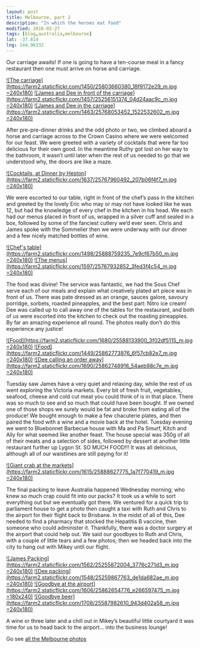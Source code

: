 ```yaml
---
layout: post
title: Melbourne, part 2
description: "In which the heroes eat food"
modified: 2016-03-27
tags: [blog,australia,melbourne]
lat: -37.814
lng: 144.96332
---
```


Our carriage awaits! If one is going to have a ten-course meal in a fancy restaurant then one must arrive on horse and carriage.

[![The carriage](https://farm2.staticflickr.com/1450/25803660380_18f9172e29_m.jpg =240x180)](https://www.flickr.com/photos/140698305@N05/25803660380/in/dateposted-public/) [![James and Dee in front of the carriage](https://farm2.staticflickr.com/1457/25256151374_04d24aac9c_m.jpg =240x180)](https://www.flickr.com/photos/140698305@N05/25471753634/in/dateposted-public/) [![James and Dee in the carriage](https://farm2.staticflickr.com/1463/25768053452_1522532602_m.jpg =240x180)](https://www.flickr.com/photos/140698305@N05/25768053452/in/album-72157666045391626/)

After pre-pre-dinner drinks and the odd photo or two, we climbed aboard a horse and carriage across to the Crown Casino where we were welcomed for our feast. We were greeted with a variety of cocktails that were far too delicious for their own good. In the meantime Ruthy got lost on her way to the bathroom, it wasn’t until later when the rest of us needed to go that we understood why, the doors are like a maze.

[![Cocktails, at Dinner by Heston](https://farm2.staticflickr.com/1637/25767960492_207b06f4f7_m.jpg =240x180)](https://www.flickr.com/photos/140698305@N05/25767960492/in/album-72157666045391626/)

We were escorted to our table, right in front of the chef’s pass in the kitchen and greeted by the lovely Eric who may or may not have looked like he was 12, but had the knowledge of every chef in the kitchen in his head. We each had our menus placed in front of us, wrapped in a silver cuff and sealed in a box, followed by some of the fanciest cutlery we’d ever seen. Chris and James spoke with the Sommelier then we were underway with our dinner and a few nicely matched bottles of wine.

[![Chef's table](https://farm2.staticflickr.com/1498/25888759235_7e9cf67b50_m.jpg =240x180)](https://www.flickr.com/photos/140698305@N05/25888759235/in/album-72157666045391626/) [![The menus](https://farm2.staticflickr.com/1597/25767932852_3fed3f4c54_m.jpg =240x180)](https://www.flickr.com/photos/140698305@N05/25767932852/in/album-72157666045391626/)

The food was divine! The service was fantastic, we had the Sous Chef serve each of our meals and explain what creatively plated art piece was in front of us. There was pate dressed as an orange, sauces galore, savoury porridge, sorbets, roasted pineapples, and the best part: Nitro ice cream! Dee was called up to call away one of the tables for the restaurant, and both of us were escorted into the kitchen to check out the roasting pineapples. By far an amazing experience all round. The photos really don’t do this experience any justice!

[![Food](https://farm2.staticflickr.com/1680/25588133900_3f02df5115_m.jpg =240x180)](https://www.flickr.com/photos/140698305@N05/25588133900/in/album-72157666045391626/) [![Food](https://farm2.staticflickr.com/1449/25862773876_6f57cb82e7_m.jpg =240x180)](https://www.flickr.com/photos/140698305@N05/25862773876/in/album-72157666045391626/) [![Dee calling an order away](https://farm2.staticflickr.com/1690/25862748916_54aeb98c7e_m.jpg =240x180)](https://www.flickr.com/photos/140698305@N05/25862748916/in/album-72157666045391626/)

Tuesday saw James have a very quiet and relaxing day, while the rest of us went exploring the Victoria markets. Every bit of fresh fruit, vegetables, seafood, cheese and cold cut meat you could think of is in that place. There was so much to see and so much that could have been bought. If we owned one of those shops we surely would be fat and broke from eating all of the produce! We bought enough to make a few chacuterie plates, and then paired the food with a wine and a movie back at the hotel. Tuesday evening we went to Bluebonnet Barbecue house with Ma and Pa Smurf, Kitch and Ally for what seemed like another feast. The house special was 350g of all of their meats and a selection of sides, followed by dessert at another little restaurant further up Lygon St. SO MUCH FOOD!!! It was all delicious, although all of our waistlines are still paying for it!

[![Giant crab at the markets](https://farm2.staticflickr.com/1615/25888627775_1a7f770419_m.jpg =240x180)](https://www.flickr.com/photos/140698305@N05/25888627775/in/album-72157666045391626/)

The final packing to leave Australia happened Wednesday morning; who knew so much crap could fit into our packs? It took us a while to sort everything out but we eventually got there. We ventured for a quick trip to parliament house to get a photo then caught a taxi with Ruth and Chris to the airport for their flight back to Brisbane. In the midst of all of this, Dee needed to find a pharmacy that stocked the Hepatitis B vaccine, then someone who could administer it. Thankfully, there was a doctor surgery at the airport that could help out. We said our goodbyes to Ruth and Chris, with a couple of little tears and a few photos; then we headed back into the city to hang out with Mikey until our flight.

[![James Packing](https://farm2.staticflickr.com/1562/25255872004_3776c271d3_m.jpg =240x180)](https://www.flickr.com/photos/140698305@N05/25255872004/in/album-72157666045391626/) [![Dee packing](https://farm2.staticflickr.com/1548/25259867763_de1da682ae_m.jpg =240x180)](https://www.flickr.com/photos/140698305@N05/25259867763/in/album-72157666045391626/)
[![Goodbye at the airport](https://farm2.staticflickr.com/1606/25862654776_e266597475_m.jpg =180x240)](https://www.flickr.com/photos/140698305@N05/25862654776/in/album-72157666045391626/) [![Goodbye beer](https://farm2.staticflickr.com/1708/25587982610_943d402a58_m.jpg =240x180)](https://www.flickr.com/photos/140698305@N05/25587982610/in/album-72157666045391626/)

A wine or three later and a chill out in Mikey’s beautiful little courtyard it was time for us to head back to the airport… into the business lounge!



Go see [all the Melbourne photos](https://www.flickr.com/photos/140698305@N05/albums/72157666045391626)